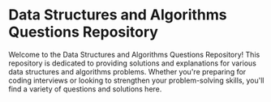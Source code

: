 # Data Structures and Algorithms Questions Repository

Welcome to the Data Structures and Algorithms Questions Repository! This repository is dedicated to providing solutions and explanations for various data structures and algorithms problems. Whether you're preparing for coding interviews or looking to strengthen your problem-solving skills, you'll find a variety of questions and solutions here.
